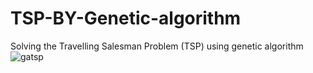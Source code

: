 # TSP-BY-Genetic-algorithm
Solving the Travelling Salesman Problem (TSP)  using genetic algorithm
![gatsp](https://user-images.githubusercontent.com/26718572/30307215-2bb2122c-979a-11e7-9f87-56213991b8e9.png)
